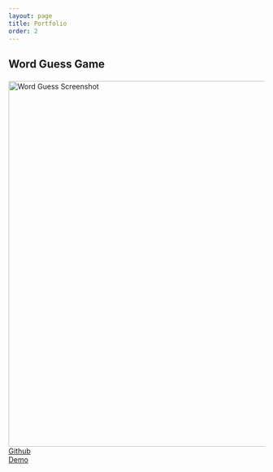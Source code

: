 ```yaml
---
layout: page
title: Portfolio
order: 2
---
```


## Word Guess Game
<img width="720" alt="Word Guess Screenshot" src="https://user-images.githubusercontent.com/50184318/63632202-cf257800-c5e6-11e9-9e00-1828d373487d.png" style="float: left; margin: 4px 10px 0px 0px;">
<br>
<br>
<a href="https://github.com/ppgeyser/word-guess">Github</a>
<br>
<a href="https://ppgeyser.github.io/word-guess/">Demo</a>
